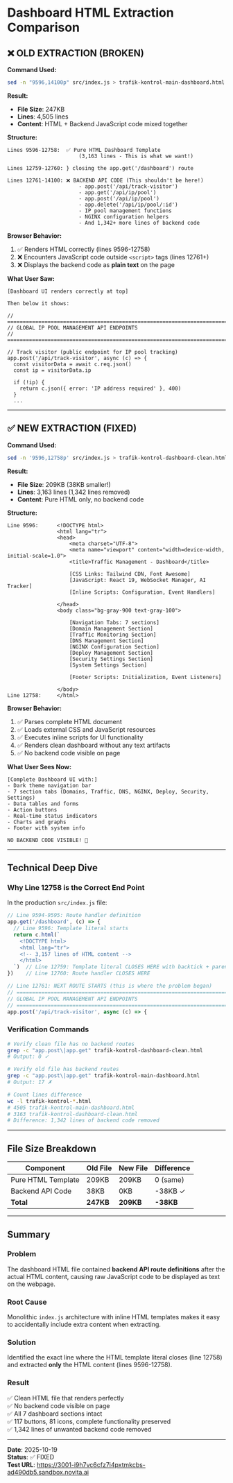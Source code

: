 # Dashboard HTML Extraction Comparison

## ❌ OLD EXTRACTION (BROKEN)

**Command Used:**
```bash
sed -n "9596,14100p" src/index.js > trafik-kontrol-main-dashboard.html
```

**Result:**
- **File Size**: 247KB
- **Lines**: 4,505 lines
- **Content**: HTML + Backend JavaScript code mixed together

**Structure:**
```
Lines 9596-12758:  ✅ Pure HTML Dashboard Template
                       (3,163 lines - This is what we want!)

Lines 12759-12760: } closing the app.get('/dashboard') route

Lines 12761-14100: ❌ BACKEND API CODE (This shouldn't be here!)
                       - app.post('/api/track-visitor')
                       - app.get('/api/ip/pool')
                       - app.post('/api/ip/pool')
                       - app.delete('/api/ip/pool/:id')
                       - IP pool management functions
                       - NGINX configuration helpers
                       - And 1,342+ more lines of backend code
```

**Browser Behavior:**
1. ✅ Renders HTML correctly (lines 9596-12758)
2. ❌ Encounters JavaScript code outside `<script>` tags (lines 12761+)
3. ❌ Displays the backend code as **plain text** on the page

**What User Saw:**
```
[Dashboard UI renders correctly at top]

Then below it shows:

// =============================================================================
// GLOBAL IP POOL MANAGEMENT API ENDPOINTS 
// =============================================================================

// Track visitor (public endpoint for IP pool tracking)
app.post('/api/track-visitor', async (c) => {
  const visitorData = await c.req.json()
  const ip = visitorData.ip
  
  if (!ip) {
    return c.json({ error: 'IP address required' }, 400)
  }
  ...
```

---

## ✅ NEW EXTRACTION (FIXED)

**Command Used:**
```bash
sed -n '9596,12758p' src/index.js > trafik-kontrol-dashboard-clean.html
```

**Result:**
- **File Size**: 209KB (38KB smaller!)
- **Lines**: 3,163 lines (1,342 lines removed)
- **Content**: Pure HTML only, no backend code

**Structure:**
```
Line 9596:      <!DOCTYPE html>
                <html lang="tr">
                <head>
                    <meta charset="UTF-8">
                    <meta name="viewport" content="width=device-width, initial-scale=1.0">
                    <title>Traffic Management - Dashboard</title>
                    
                    [CSS Links: Tailwind CDN, Font Awesome]
                    [JavaScript: React 19, WebSocket Manager, AI Tracker]
                    [Inline Scripts: Configuration, Event Handlers]
                    
                </head>
                <body class="bg-gray-900 text-gray-100">
                    
                    [Navigation Tabs: 7 sections]
                    [Domain Management Section]
                    [Traffic Monitoring Section]
                    [DNS Management Section]
                    [NGINX Configuration Section]
                    [Deploy Management Section]
                    [Security Settings Section]
                    [System Settings Section]
                    
                    [Footer Scripts: Initialization, Event Listeners]
                    
                </body>
Line 12758:     </html>
```

**Browser Behavior:**
1. ✅ Parses complete HTML document
2. ✅ Loads external CSS and JavaScript resources
3. ✅ Executes inline scripts for UI functionality
4. ✅ Renders clean dashboard without any text artifacts
5. ✅ No backend code visible on page

**What User Sees Now:**
```
[Complete Dashboard UI with:]
- Dark theme navigation bar
- 7 section tabs (Domains, Traffic, DNS, NGINX, Deploy, Security, Settings)
- Data tables and forms
- Action buttons
- Real-time status indicators
- Charts and graphs
- Footer with system info

NO BACKEND CODE VISIBLE! 🎉
```

---

## Technical Deep Dive

### Why Line 12758 is the Correct End Point

In the production `src/index.js` file:

```javascript
// Line 9594-9595: Route handler definition
app.get('/dashboard', (c) => {
  // Line 9596: Template literal starts
  return c.html(`
    <!DOCTYPE html>
    <html lang="tr">
    <!-- 3,157 lines of HTML content -->
    </html>
  `)  // Line 12759: Template literal CLOSES HERE with backtick + paren
})    // Line 12760: Route handler CLOSES HERE

// Line 12761: NEXT ROUTE STARTS (this is where the problem began)
// =============================================================================
// GLOBAL IP POOL MANAGEMENT API ENDPOINTS
// =============================================================================
app.post('/api/track-visitor', async (c) => {
```

### Verification Commands

```bash
# Verify clean file has no backend routes
grep -c "app.post\|app.get" trafik-kontrol-dashboard-clean.html
# Output: 0 ✓

# Verify old file has backend routes
grep -c "app.post\|app.get" trafik-kontrol-main-dashboard.html  
# Output: 17 ✗

# Count lines difference
wc -l trafik-kontrol-*.html
# 4505 trafik-kontrol-main-dashboard.html
# 3163 trafik-kontrol-dashboard-clean.html
# Difference: 1,342 lines of backend code removed
```

---

## File Size Breakdown

| Component | Old File | New File | Difference |
|-----------|----------|----------|------------|
| Pure HTML Template | 209KB | 209KB | 0 (same) |
| Backend API Code | 38KB | 0KB | -38KB ✓ |
| **Total** | **247KB** | **209KB** | **-38KB** |

---

## Summary

### Problem
The dashboard HTML file contained **backend API route definitions** after the actual HTML content, causing raw JavaScript code to be displayed as text on the webpage.

### Root Cause  
Monolithic `index.js` architecture with inline HTML templates makes it easy to accidentally include extra content when extracting.

### Solution
Identified the exact line where the HTML template literal closes (line 12758) and extracted **only** the HTML content (lines 9596-12758).

### Result
✅ Clean HTML file that renders perfectly  
✅ No backend code visible on page  
✅ All 7 dashboard sections intact  
✅ 117 buttons, 81 icons, complete functionality preserved  
✅ 1,342 lines of unwanted backend code removed

---

**Date**: 2025-10-19  
**Status**: ✅ FIXED  
**Test URL**: https://3001-i9h7vc6cfz7i4pxtmkcbs-ad490db5.sandbox.novita.ai
